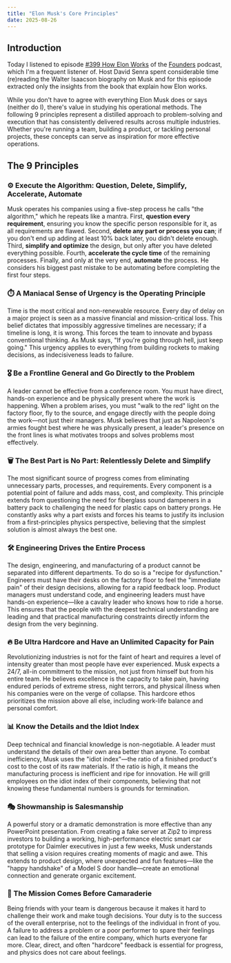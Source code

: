 ```yaml
---
title: "Elon Musk's Core Principles"
date: 2025-08-26
---
```


## Introduction

Today I listened to episode [#399 How Elon Works](https://pocketcasts.com/podcasts/ae4a9160-7d9b-0134-9030-3327a14bcdba/901b9115-e636-434c-b2ba-d30cf70f7b3f) of the [Founders](https://www.founderspodcast.com/) podcast, which I'm a frequent listener of. Host David Senra spent considerable time (re)reading the Walter Isaacson biography on Musk and for this episode extracted only the insights from the book that explain how Elon works.

While you don't have to agree with everything Elon Musk does or says (neither do I), there's value in studying his operational methods. The following 9 principles represent a distilled approach to problem-solving and execution that has consistently delivered results across multiple industries. Whether you're running a team, building a product, or tackling personal projects, these concepts can serve as inspiration for more effective operations.

## The 9 Principles

### ⚙️ Execute the Algorithm: Question, Delete, Simplify, Accelerate, Automate

Musk operates his companies using a five-step process he calls "the algorithm," which he repeats like a mantra. First, **question every requirement**, ensuring you know the specific person responsible for it, as all requirements are flawed. Second, **delete any part or process you can**; if you don't end up adding at least 10% back later, you didn't delete enough. Third, **simplify and optimize** the design, but only after you have deleted everything possible. Fourth, **accelerate the cycle time** of the remaining processes. Finally, and only at the very end, **automate** the process. He considers his biggest past mistake to be automating before completing the first four steps.

### ⏱️ A Maniacal Sense of Urgency is the Operating Principle

Time is the most critical and non-renewable resource. Every day of delay on a major project is seen as a massive financial and mission-critical loss. This belief dictates that impossibly aggressive timelines are necessary; if a timeline is long, it is wrong. This forces the team to innovate and bypass conventional thinking. As Musk says, "If you're going through hell, just keep going." This urgency applies to everything from building rockets to making decisions, as indecisiveness leads to failure.

### 🎖️ Be a Frontline General and Go Directly to the Problem

A leader cannot be effective from a conference room. You must have direct, hands-on experience and be physically present where the work is happening. When a problem arises, you must "walk to the red" light on the factory floor, fly to the source, and engage directly with the people doing the work—not just their managers. Musk believes that just as Napoleon's armies fought best where he was physically present, a leader's presence on the front lines is what motivates troops and solves problems most effectively.

### 🗑️ The Best Part is No Part: Relentlessly Delete and Simplify

The most significant source of progress comes from eliminating unnecessary parts, processes, and requirements. Every component is a potential point of failure and adds mass, cost, and complexity. This principle extends from questioning the need for fiberglass sound dampeners in a battery pack to challenging the need for plastic caps on battery prongs. He constantly asks why a part exists and forces his teams to justify its inclusion from a first-principles physics perspective, believing that the simplest solution is almost always the best one.

### 🛠️ Engineering Drives the Entire Process

The design, engineering, and manufacturing of a product cannot be separated into different departments. To do so is a "recipe for dysfunction." Engineers must have their desks on the factory floor to feel the "immediate pain" of their design decisions, allowing for a rapid feedback loop. Product managers must understand code, and engineering leaders must have hands-on experience—like a cavalry leader who knows how to ride a horse. This ensures that the people with the deepest technical understanding are leading and that practical manufacturing constraints directly inform the design from the very beginning.

### 🔥 Be Ultra Hardcore and Have an Unlimited Capacity for Pain

Revolutionizing industries is not for the faint of heart and requires a level of intensity greater than most people have ever experienced. Musk expects a 24/7, all-in commitment to the mission, not just from himself but from his entire team. He believes excellence is the capacity to take pain, having endured periods of extreme stress, night terrors, and physical illness when his companies were on the verge of collapse. This hardcore ethos prioritizes the mission above all else, including work-life balance and personal comfort.

### 📊 Know the Details and the Idiot Index

Deep technical and financial knowledge is non-negotiable. A leader must understand the details of their own area better than anyone. To combat inefficiency, Musk uses the "idiot index"—the ratio of a finished product's cost to the cost of its raw materials. If the ratio is high, it means the manufacturing process is inefficient and ripe for innovation. He will grill employees on the idiot index of their components, believing that not knowing these fundamental numbers is grounds for termination.

### 🎭 Showmanship is Salesmanship

A powerful story or a dramatic demonstration is more effective than any PowerPoint presentation. From creating a fake server at Zip2 to impress investors to building a working, high-performance electric smart car prototype for Daimler executives in just a few weeks, Musk understands that selling a vision requires creating moments of magic and awe. This extends to product design, where unexpected and fun features—like the "happy handshake" of a Model S door handle—create an emotional connection and generate organic excitement.

### 🚀 The Mission Comes Before Camaraderie

Being friends with your team is dangerous because it makes it hard to challenge their work and make tough decisions. Your duty is to the success of the overall enterprise, not to the feelings of the individual in front of you. A failure to address a problem or a poor performer to spare their feelings can lead to the failure of the entire company, which hurts everyone far more. Clear, direct, and often "hardcore" feedback is essential for progress, and physics does not care about feelings.

